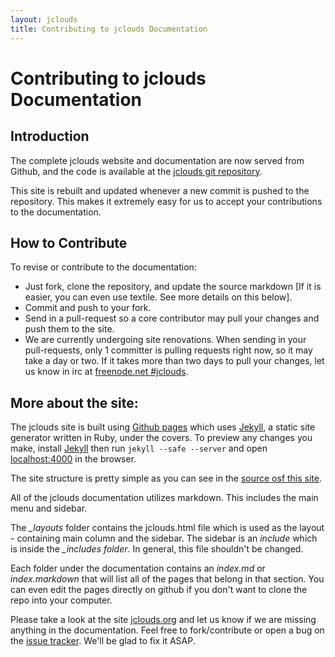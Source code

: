 ```yaml
---
layout: jclouds
title: Contributing to jclouds Documentation
---
```


# Contributing to jclouds Documentation

## Introduction

The complete jclouds website and documentation are now served from Github, and the code is available at the [jclouds git repository](https://github.com/jclouds/jclouds.github.com).

This site is rebuilt and updated whenever a new commit is pushed to the repository. This makes it extremely easy for us to accept your contributions to the 
documentation. 

## How to Contribute

To revise or contribute to the documentation:

- Just fork, clone the repository, and update the source markdown [If it is easier, you can even use textile. See more details on this below].
- Commit and push to your fork.
- Send in a pull-request so a core contributor may pull your changes and push them to the site.
- We are currently undergoing site renovations.  When sending in your pull-requests, only 1 committer is pulling requests right now,
so it may take a day or two.  If it takes more than two days to pull your changes, let us know in irc at 
[freenode.net #jclouds](http://webchat.freenode.net/?channels=#jclouds).


## More about the site: 

The jclouds site is built using [Github pages](http://pages.github.com/) which uses [Jekyll](https://github.com/mojombo/jekyll/), a static site 
generator written in Ruby, under the covers. To preview any changes you make, install [Jekyll](https://github.com/mojombo/jekyll/wiki/install) 
then run `jekyll --safe --server` and open [localhost:4000](http://localhost:4000) in the browser.

The site structure is pretty simple as you can see in the [source osf this site](https://github.com/jclouds/jclouds.github.com).

All of the jclouds documentation utilizes markdown.  This includes the main menu and sidebar.

The *_layouts* folder contains the jclouds.html file which is used as the layout - containing main column and the sidebar. 
The sidebar is an *include* which is inside the *_includes folder*.  In general, this file shouldn't be changed.

Each folder under the documentation contains an *index.md* or *index.markdown* that will list all of the pages that belong in that section. You can even edit 
the pages directly on github if you don't want to clone the repo into your computer.

Please take a look at the site [jclouds.org](http://www.jclouds.org/) and let us know if we are missing anything in
the documentation.  Feel free to fork/contribute or open a bug on the [issue tracker](https://github.com/jclouds/jclouds.github.com/issues).
We'll be glad to fix it ASAP.


